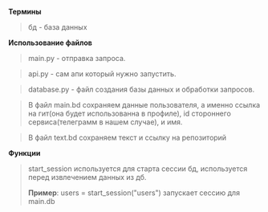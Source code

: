 **Термины**
>бд - база данных
> 
**Использование файлов**
>main.py - отправка запроса. 

>api.py - сам апи который нужно запустить.

>database.py - файл создания базы данных и обработки запросов.

>В файл main.bd сохраняем данные пользователя, а именно ссылка на гит(она будет использованна в профиле), id стороннего сервиса(телеграмм в нашем случае), и имя.

>В файл text.bd сохраняем текст и ссылку на репозиторий

**Функции**
>start_session используется для старта сессии бд, используется перед извлечением данных из дб.
> 
>**Пример**: users = start_session("users") запускает сессию для main.db